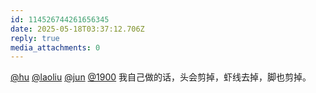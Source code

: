 ```yaml
---
id: 114526744261656345
date: 2025-05-18T03:37:12.706Z
reply: true
media_attachments: 0
---
```


[@hu](https://hxd.cc/@hu) [@laoliu](https://l22.org/@laoliu) [@jun](https://social.luzhaojun.com/@jun) [@1900](https://social.1900.live/@1900) 我自己做的话，头会剪掉，虾线去掉，脚也剪掉。

